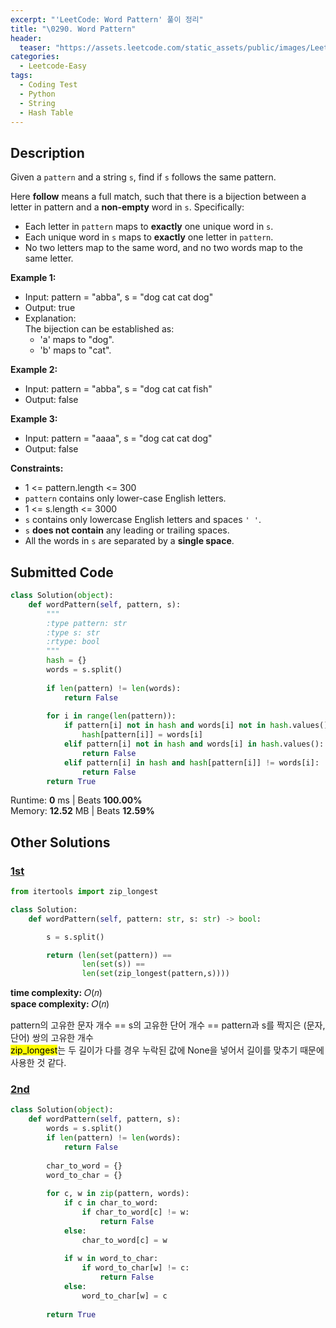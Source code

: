 ```yaml
---
excerpt: "'LeetCode: Word Pattern' 풀이 정리"
title: "\0290. Word Pattern"
header:
  teaser: "https://assets.leetcode.com/static_assets/public/images/LeetCode_Sharing.png"
categories:
  - Leetcode-Easy
tags:
  - Coding Test
  - Python
  - String
  - Hash Table
---
```


## <i class="fa-solid fa-file-lines"></i> Description

Given a `pattern` and a string `s`, find if `s` follows the same pattern.

Here **follow** means a full match, such that there is a bijection between a letter in pattern and a **non-empty** word in `s`. Specifically:

- Each letter in `pattern` maps to **exactly** one unique word in `s`.
- Each unique word in `s` maps to **exactly** one letter in `pattern`.
- No two letters map to the same word, and no two words map to the same letter.

**Example 1:**

- Input: pattern = "abba", s = "dog cat cat dog"
- Output: true
- Explanation:   
The bijection can be established as:    
   - 'a' maps to "dog".
   - 'b' maps to "cat".

**Example 2:**

- Input: pattern = "abba", s = "dog cat cat fish"
- Output: false

**Example 3:**

- Input: pattern = "aaaa", s = "dog cat cat dog"
- Output: false

**Constraints:**

- 1 <= pattern.length <= 300
- `pattern` contains only lower-case English letters.
- 1 <= s.length <= 3000
- `s` contains only lowercase English letters and spaces `' '`.
- `s` **does not contain** any leading or trailing spaces.
- All the words in `s` are separated by a **single space**.

## <i class="fa-solid fa-cloud-arrow-up"></i> Submitted Code

```python
class Solution(object):
    def wordPattern(self, pattern, s):
        """
        :type pattern: str
        :type s: str
        :rtype: bool
        """
        hash = {}
        words = s.split()
        
        if len(pattern) != len(words):
            return False
        
        for i in range(len(pattern)):
            if pattern[i] not in hash and words[i] not in hash.values():
                hash[pattern[i]] = words[i]
            elif pattern[i] not in hash and words[i] in hash.values():
                return False
            elif pattern[i] in hash and hash[pattern[i]] != words[i]:
                return False
        return True
```
<i class="fa-solid fa-clock"></i> Runtime: **0** ms \| Beats **100.00%**    
<i class="fa-solid fa-memory"></i> Memory: **12.52** MB \| Beats **12.59%**


## <i class="fa-solid fa-flask"></i> Other Solutions

### <a href="https://leetcode.com/problems/word-pattern/solutions/2977027/python-3-2-lines-w-explanation-ts-95-99-4nhyi/" target="_blank">1st</a>

```python
from itertools import zip_longest

class Solution:
    def wordPattern(self, pattern: str, s: str) -> bool:

        s = s.split()

        return (len(set(pattern)) ==
                len(set(s)) ==
                len(set(zip_longest(pattern,s))))
```
<i class="fa-solid fa-clock"></i> **time complexity:** 𝑂(𝑛)    
<i class="fa-solid fa-memory"></i> **space complexity:** 𝑂(𝑛)      

pattern의 고유한 문자 개수 == s의 고유한 단어 개수 == pattern과 s를 짝지은 (문자, 단어) 쌍의 고유한 개수  
<mark>zip_longest</mark>는 두 길이가 다를 경우 누락된 값에 None을 넣어서 길이를 맞추기 때문에 사용한 것 같다.

### <a href="" target="_blank">2nd</a>

```python
class Solution(object):
    def wordPattern(self, pattern, s):
        words = s.split()
        if len(pattern) != len(words):
            return False
        
        char_to_word = {}
        word_to_char = {}
        
        for c, w in zip(pattern, words):
            if c in char_to_word:
                if char_to_word[c] != w:
                    return False
            else:
                char_to_word[c] = w
            
            if w in word_to_char:
                if word_to_char[w] != c:
                    return False
            else:
                word_to_char[w] = c
        
        return True
```